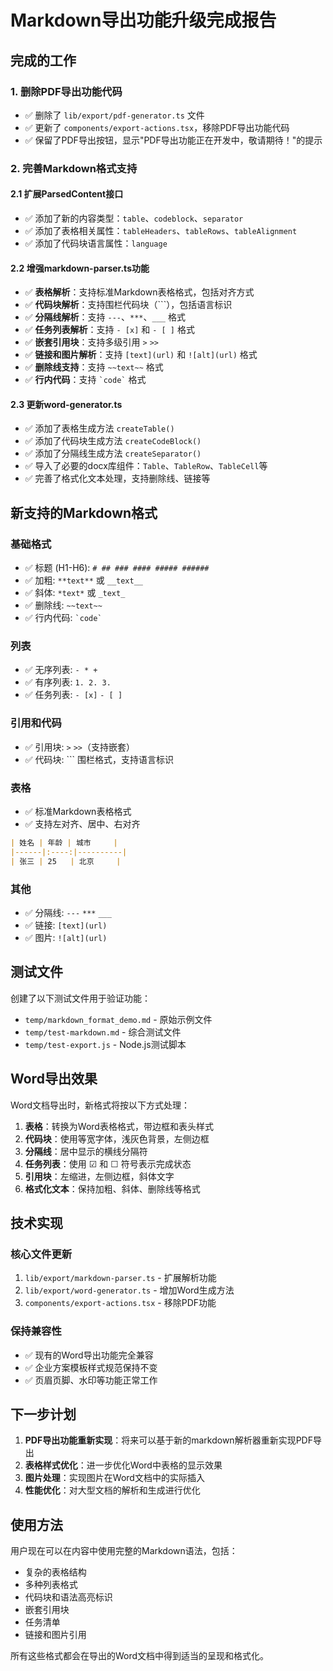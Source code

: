# Markdown导出功能升级完成报告

## 完成的工作

### 1. 删除PDF导出功能代码
- ✅ 删除了 `lib/export/pdf-generator.ts` 文件
- ✅ 更新了 `components/export-actions.tsx`，移除PDF导出功能代码
- ✅ 保留了PDF导出按钮，显示"PDF导出功能正在开发中，敬请期待！"的提示

### 2. 完善Markdown格式支持

#### 2.1 扩展ParsedContent接口
- ✅ 添加了新的内容类型：`table`、`codeblock`、`separator`
- ✅ 添加了表格相关属性：`tableHeaders`、`tableRows`、`tableAlignment`
- ✅ 添加了代码块语言属性：`language`

#### 2.2 增强markdown-parser.ts功能
- ✅ **表格解析**：支持标准Markdown表格格式，包括对齐方式
- ✅ **代码块解析**：支持围栏代码块（```），包括语言标识
- ✅ **分隔线解析**：支持 `---`、`***`、`___` 格式
- ✅ **任务列表解析**：支持 `- [x]` 和 `- [ ]` 格式
- ✅ **嵌套引用块**：支持多级引用 `>` `>>`
- ✅ **链接和图片解析**：支持 `[text](url)` 和 `![alt](url)` 格式
- ✅ **删除线支持**：支持 `~~text~~` 格式
- ✅ **行内代码**：支持 `` `code` `` 格式

#### 2.3 更新word-generator.ts
- ✅ 添加了表格生成方法 `createTable()`
- ✅ 添加了代码块生成方法 `createCodeBlock()`
- ✅ 添加了分隔线生成方法 `createSeparator()`
- ✅ 导入了必要的docx库组件：`Table`、`TableRow`、`TableCell`等
- ✅ 完善了格式化文本处理，支持删除线、链接等

## 新支持的Markdown格式

### 基础格式
- ✅ 标题 (H1-H6): `# ## ### #### ##### ######`
- ✅ 加粗: `**text**` 或 `__text__`
- ✅ 斜体: `*text*` 或 `_text_`
- ✅ 删除线: `~~text~~`
- ✅ 行内代码: `` `code` ``

### 列表
- ✅ 无序列表: `- * +`
- ✅ 有序列表: `1. 2. 3.`
- ✅ 任务列表: `- [x]` `- [ ]`

### 引用和代码
- ✅ 引用块: `>` `>>`（支持嵌套）
- ✅ 代码块: ``` 围栏格式，支持语言标识

### 表格
- ✅ 标准Markdown表格格式
- ✅ 支持左对齐、居中、右对齐
```markdown
| 姓名 | 年龄 | 城市     |
|------|:----:|----------|
| 张三 | 25   | 北京     |
```

### 其他
- ✅ 分隔线: `---` `***` `___`
- ✅ 链接: `[text](url)`
- ✅ 图片: `![alt](url)`

## 测试文件

创建了以下测试文件用于验证功能：
- `temp/markdown_format_demo.md` - 原始示例文件
- `temp/test-markdown.md` - 综合测试文件
- `temp/test-export.js` - Node.js测试脚本

## Word导出效果

Word文档导出时，新格式将按以下方式处理：

1. **表格**：转换为Word表格格式，带边框和表头样式
2. **代码块**：使用等宽字体，浅灰色背景，左侧边框
3. **分隔线**：居中显示的横线分隔符
4. **任务列表**：使用 ☑ 和 ☐ 符号表示完成状态
5. **引用块**：左缩进，左侧边框，斜体文字
6. **格式化文本**：保持加粗、斜体、删除线等格式

## 技术实现

### 核心文件更新
1. `lib/export/markdown-parser.ts` - 扩展解析功能
2. `lib/export/word-generator.ts` - 增加Word生成方法
3. `components/export-actions.tsx` - 移除PDF功能

### 保持兼容性
- ✅ 现有的Word导出功能完全兼容
- ✅ 企业方案模板样式规范保持不变
- ✅ 页眉页脚、水印等功能正常工作

## 下一步计划

1. **PDF导出功能重新实现**：将来可以基于新的markdown解析器重新实现PDF导出
2. **表格样式优化**：进一步优化Word中表格的显示效果
3. **图片处理**：实现图片在Word文档中的实际插入
4. **性能优化**：对大型文档的解析和生成进行优化

## 使用方法

用户现在可以在内容中使用完整的Markdown语法，包括：
- 复杂的表格结构
- 多种列表格式
- 代码块和语法高亮标识
- 嵌套引用块
- 任务清单
- 链接和图片引用

所有这些格式都会在导出的Word文档中得到适当的呈现和格式化。
